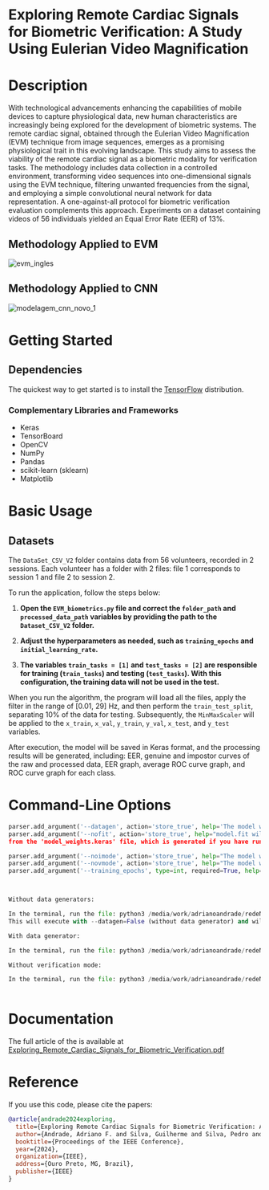 # Exploring Remote Cardiac Signals for Biometric Verification: A Study Using Eulerian Video Magnification

# Description
With technological advancements enhancing the capabilities of mobile devices to capture physiological data, new human characteristics are increasingly being explored for the development of biometric systems. The remote cardiac signal, obtained through the Eulerian Video Magnification (EVM) technique from image sequences, emerges as a promising physiological trait in this evolving landscape. This study aims to assess the viability of the remote cardiac signal as a biometric modality for verification tasks. The methodology includes data collection in a controlled environment, transforming video sequences into one-dimensional signals using the EVM technique, filtering unwanted frequencies from the signal, and employing a simple convolutional neural network for data representation. A one-against-all protocol for biometric verification evaluation complements this approach. Experiments on a dataset containing videos of 56 individuals yielded an Equal Error Rate (EER) of 13%.


<!-- ## Methodology Applied to Data Collection
![modelagem_coleta](https://github.com/user-attachments/assets/c7d97dc8-c0e2-4036-92b4-18f7469d0a42) -->

 


## Methodology Applied to EVM
![evm_ingles](https://github.com/user-attachments/assets/6f114036-df7c-4720-b44b-1a0fadd5af6f)

## Methodology Applied to CNN
![modelagem_cnn_novo_1](https://github.com/user-attachments/assets/fb58d074-a139-4d06-bcf9-7c2b2a11d5aa)

# Getting Started
## Dependencies
The quickest way to get started is to install the [TensorFlow](https://www.tensorflow.org/) distribution.

### Complementary Libraries and Frameworks
- Keras
- TensorBoard
- OpenCV
- NumPy
- Pandas
- scikit-learn (sklearn)
- Matplotlib

# Basic Usage
## Datasets
The `DataSet_CSV_V2` folder contains data from 56 volunteers, recorded in 2 sessions. Each volunteer has a folder with 2 files: file 1 corresponds to session 1 and file 2 to session 2.

To run the application, follow the steps below:

1. **Open the `EVM_biometrics.py` file and correct the `folder_path` and `processed_data_path` variables by providing the path to the `Dataset_CSV_V2` folder.**

2. **Adjust the hyperparameters as needed, such as `training_epochs` and `initial_learning_rate`.**

3. **The variables `train_tasks = [1]` and `test_tasks = [2]` are responsible for training (`train_tasks`) and testing (`test_tasks`). With this configuration, the training data will not be used in the test.**

When you run the algorithm, the program will load all the files, apply the filter in the range of [0.01, 29] Hz, and then perform the `train_test_split`, separating 10% of the data for testing. Subsequently, the `MinMaxScaler` will be applied to the `x_train`, `x_val`, `y_train`, `y_val`, `x_test`, and `y_test` variables.

After execution, the model will be saved in Keras format, and the processing results will be generated, including: EER, genuine and impostor curves of the raw and processed data, EER graph, average ROC curve graph, and ROC curve graph for each class.

# Command-Line Options

```python
parser.add_argument('--datagen', action='store_true', help='The model will use data generators to crop data on the fly')
parser.add_argument('--nofit', action='store_true', help="model.fit will not be executed. The weights will be loaded
from the 'model_weights.keras' file, which is generated if you have run the model in Identification mode at least once")

parser.add_argument('--noimode', action='store_true', help="The model won't run in Identification Mode")
parser.add_argument('--novmode', action='store_true', help="The model won't run in Verification Mode")
parser.add_argument('--training_epochs', type=int, required=True, help='Total number of training epochs')



Without data generators:

In the terminal, run the file: python3 /media/work/adrianoandrade/redeNeural/EVM_biometrics.py --training_epochs 100.
This will execute with --datagen=False (without data generator) and will also run in noimode and novmode.

With data generator:

In the terminal, run the file: python3 /media/work/adrianoandrade/redeNeural/EVM_biometrics.py --datagen --training_epochs 100.

Without verification mode:

In the terminal, run the file: python3 /media/work/adrianoandrade/redeNeural/EVM_biometrics.py --novmode --training_epochs 100.
 
```
# Documentation
The full article of the   is available at [Exploring_Remote_Cardiac_Signals_for_Biometric_Verification.pdf](https://github.com/user-attachments/files/16850160/Exploring_Remote_Cardiac_Signals_for_Biometric_Verification.pdf)

# Reference
If you use this code, please cite the papers:

```bibtex
@article{andrade2024exploring,
  title={Exploring Remote Cardiac Signals for Biometric Verification: A Study Using Eulerian Video Magnification},
  author={Andrade, Adriano F. and Silva, Guilherme and Silva, Pedro and Oliveira, Dênis e Moreira, Gladston e Luz, Eduardo},
  booktitle={Proceedings of the IEEE Conference},
  year={2024},
  organization={IEEE},
  address={Ouro Preto, MG, Brazil},
  publisher={IEEE}
}



	
